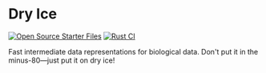 # Dry Ice
[![Open Source Starter Files](https://github.com/nrminor/dryice/actions/workflows/open-source-starter.yml/badge.svg)](https://github.com/nrminor/dryice/actions/workflows/open-source-starter.yml) [![Rust CI](https://github.com/nrminor/dryice/actions/workflows/build-rust.yaml/badge.svg)](https://github.com/nrminor/dryice/actions/workflows/build-rust.yaml)

Fast intermediate data representations for biological data. Don't put it in the minus-80—just put it on dry ice!
